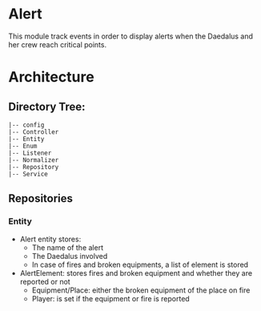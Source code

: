 # Alert
This module track events in order to display alerts when
the Daedalus and her crew reach critical points.

# Architecture 

## Directory Tree:
    |-- config
    |-- Controller
    |-- Entity
    |-- Enum
    |-- Listener
    |-- Normalizer
    |-- Repository
    |-- Service

## Repositories

### Entity
- Alert entity stores:
  - The name of the alert
  - The Daedalus involved
  - In case of fires and broken equipments, a list of element is stored
- AlertElement: stores fires and broken equipment and whether they are reported or not
  - Equipment/Place: either the broken equipment of the place on fire
  - Player: is set if the equipment or fire is reported


